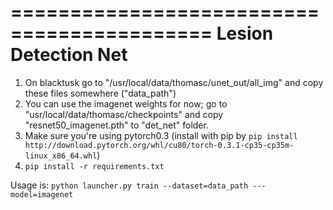 ===========================================
Lesion Detection Net
===========================================

1. On blacktusk go to "/usr/local/data/thomasc/unet_out/all_img" and copy these files somewhere ("data_path")
2. You can use the imagenet weights for now; go to "usr/local/data/thomasc/checkpoints" and copy "resnet50_imagenet.pth" to "det_net" folder.
3. Make sure you're using pytorch0.3 (install with pip by ```pip install http://download.pytorch.org/whl/cu80/torch-0.3.1-cp35-cp35m-linux_x86_64.whl```)
4. ```pip install -r requirements.txt```

Usage is:
```python launcher.py train --dataset=data_path ---model=imagenet```


